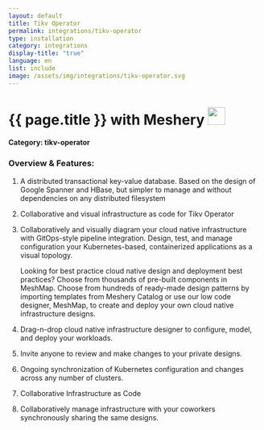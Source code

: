 ```yaml
---
layout: default
title: Tikv Operator
permalink: integrations/tikv-operator
type: installation
category: integrations
display-title: "true"
language: en
list: include
image: /assets/img/integrations/tikv-operator.svg
---
```


<h1>{{ page.title }} with Meshery <img src="{{ page.image }}" style="width: 35px; height: 35px;" /></h1>


#### Category: tikv-operator

### Overview & Features:
1. A distributed transactional key-value database. Based on the design of Google Spanner and HBase, but simpler to manage and without dependencies on any distributed filesystem

2. Collaborative and visual infrastructure as code for Tikv Operator

4. 
    Collaboratively and visually diagram your cloud native infrastructure with GitOps-style pipeline integration. Design, test, and manage configuration your Kubernetes-based, containerized applications as a visual topology.



    Looking for best practice cloud native design and deployment best practices? Choose from thousands of pre-built components in MeshMap. Choose from hundreds of ready-made design patterns by importing templates from Meshery Catalog or use our low code designer, MeshMap, to create and deploy your own cloud native infrastructure designs.



5. Drag-n-drop cloud native infrastructure designer to configure, model, and deploy your workloads.

6. Invite anyone to review and make changes to your private designs.

7. Ongoing synchronization of Kubernetes configuration and changes across any number of clusters.

8. Collaborative Infrastructure as Code

9. Collaboratively manage infrastructure with your coworkers synchronously sharing the same designs.

